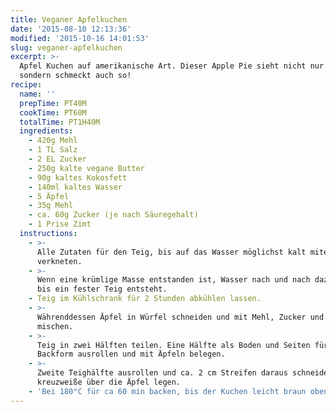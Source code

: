 ```yaml
---
title: Veganer Apfelkuchen
date: '2015-08-10 12:13:36'
modified: '2015-10-16 14:01:53'
slug: veganer-apfelkuchen
excerpt: >-
  Apfel Kuchen auf amerikanische Art. Dieser Apple Pie sieht nicht nur gut aus,
  sondern schmeckt auch so!
recipe:
  name: ''
  prepTime: PT40M
  cookTime: PT60M
  totalTime: PT1H40M
  ingredients:
    - 420g Mehl
    - 1 TL Salz
    - 2 EL Zucker
    - 250g kalte vegane Butter
    - 90g kaltes Kokosfett
    - 140ml kaltes Wasser
    - 5 Äpfel
    - 35g Mehl
    - ca. 60g Zucker (je nach Säuregehalt)
    - 1 Prise Zimt
  instructions:
    - >-
      Alle Zutaten für den Teig, bis auf das Wasser möglichst kalt miteinander
      verkneten.
    - >-
      Wenn eine krümlige Masse entstanden ist, Wasser nach und nach dazugeben,
      bis ein fester Teig entsteht.
    - Teig im Kühlschrank für 2 Stunden abkühlen lassen.
    - >-
      Währenddessen Äpfel in Würfel schneiden und mit Mehl, Zucker und Zimt
      mischen.
    - >-
      Teig in zwei Hälften teilen. Eine Hälfte als Boden und Seiten für die
      Backform ausrollen und mit Äpfeln belegen.
    - >-
      Zweite Teighälfte ausrollen und ca. 2 cm Streifen daraus schneiden und
      kreuzweiße über die Äpfel legen.
    - 'Bei 180°C für ca 60 min backen, bis der Kuchen leicht braun oben ist.'
---
```


